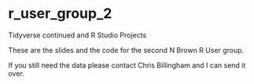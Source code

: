 # r_user_group_2
Tidyverse continued and R Studio Projects

These are the slides and the code for the second N Brown R User group.

If you still need the data please contact Chris Billingham and I can send it over.
